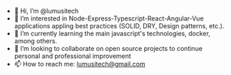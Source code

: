 - 👋 Hi, I’m @lumusitech
- 👀 I’m interested in Node-Express-Typescript-React-Angular-Vue applications appling best practices (SOLID, DRY, Design patterns, etc.).
- 🌱 I’m currently learning the main javascript's technologies, docker, among others.
- 💞️ I’m looking to collaborate on open source projects to continue personal and professional improvement
- 📫 How to reach me: lumusitech@gmail.com

<!---
lumusitech/lumusitech is a ✨ special ✨ repository because its `README.md` (this file) appears on your GitHub profile.
You can click the Preview link to take a look at your changes.
--->
